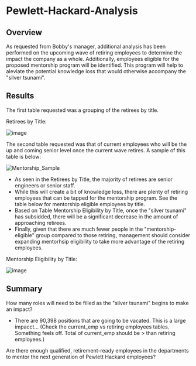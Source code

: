 # Pewlett-Hackard-Analysis

## Overview
  As requested from Bobby's manager, additional analysis has been performed on the upcoming wave of retiring employees to determine the impact the company as a whole. Additionally, employees eligible for the proposed mentorship program will be identified. This program will help to aleviate the potential knowledge loss that would otherwise accompany the "silver tsunami".
  
## Results
The first table requested was a grouping of the retirees by title. 

Retirees by Title:

![image](https://user-images.githubusercontent.com/40553064/121972414-a680ec00-cd40-11eb-839b-b2ae2753bcb6.png)

The second table requested was that of current employees who will be the up and coming senior level once the current wave retires. A sample of this table is below:

![Mentorship_Sample](https://user-images.githubusercontent.com/40553064/121972674-49d20100-cd41-11eb-97a4-8cbbf5d1a45a.PNG)

- As seen in the Retirees by Title, the majority of retirees are senior engineers or senior staff. 
- While this will create a bit of knowledge loss, there are plenty of retiring employees that can be tapped for the mentorship program. See the table below for mentorship eligible employees by title.
- Based on Table Mentorship Eligibility by Title, once the "silver tsunami" has subsidded, there will be a significant decrease in the amount of approaching retirees.
- Finally, given that there are much fewer people in the "mentorship-eligible" group compared to those retiring, management should consider expanding mentorhsip eligibility to take more advantage of the retiring employees.

Mentorship Eligibility by Title:

![image](https://user-images.githubusercontent.com/40553064/121972345-746f8a00-cd40-11eb-91b4-accc3492bcd9.png)



## Summary

How many roles will need to be filled as the "silver tsunami" begins to make an impact?
  - There are 90,398 positions that are going to be vacated. This is a large impacct... (Check the current_emp vs retiring employees tables. Something feels off. Total of current_emp should be > than retiring employees.)

Are there enough qualified, retirement-ready employees in the departments to mentor the next generation of Pewlett Hackard employees?
